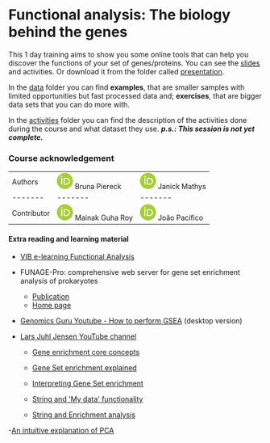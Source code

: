 # Functional analysis: The biology behind the genes

This 1 day training aims to show you some online tools that can help you discover the functions of your set of genes/proteins.
You can see the [slides](https://docs.google.com/presentation/d/1oNKXqt5olJPhFVUUFHvxU1EUmfnFNhZMXreW0Q8ccKs/edit?usp=sharing) and activities. Or download it from the folder called [presentation](https://github.com/vibbits/functional_analysis_training/tree/master/presentation).

In the [data](https://github.com/vibbits/functional_analysis_training/tree/master/data) folder you can find **examples**, that are smaller samples with limited opportunities but fast processed data and; **exercises**, that are bigger data sets that you can do more with.

In the [activities](https://github.com/vibbits/functional_analysis_training/tree/master/activities) folder you can find the description of the activities done during the course and what dataset they use. ***p.s.: This session is not yet complete.***

### Course acknowledgement

|   |   |   |
| ------- | ------- |------- |
Authors | [![ORCID](https://raw.githubusercontent.com/vibbits/rdm-introductory-course/main/images/logos/32px-ORCID_iD.svg.png)](https://orcid.org/0000-0001-5958-0669) Bruna Piereck | [![ORCID](https://raw.githubusercontent.com/vibbits/rdm-introductory-course/main/images/logos/32px-ORCID_iD.svg.png)](https://orcid.org/0009-0007-1722-2370) Janick Mathys 
| ------- | ------- |------- |
Contributor |[![ORCID](https://raw.githubusercontent.com/vibbits/rdm-introductory-course/main/images/logos/32px-ORCID_iD.svg.png)](https://orcid.org/) Mainak Guha Roy | [![ORCID](https://raw.githubusercontent.com/vibbits/rdm-introductory-course/main/images/logos/32px-ORCID_iD.svg.png)](https://orcid.org/0000-0003-3861-4879) João Pacifico


#### Extra reading and learning material
- [VIB e-learning Functional Analysis](https://elearning.vib.be/courses/functional-analysis/)

- FUNAGE-Pro: comprehensive web server for gene set enrichment analysis of prokaryotes
    - [Publication](https://academic.oup.com/nar/article/50/W1/W330/6596090)
    - [Home page](http://gseapro.molgenrug.nl/)

- [Genomics Guru Youtube - How to perform GSEA](https://www.youtube.com/watch?v=KY6SS4vRchY) (desktop version)

- [Lars Juhl Jensen YouTube channel](https://www.youtube.com/@larsjuhljensen)

    - [Gene enrichment core concepts](https://www.youtube.com/watch?v=2NC1QOXmc5o)

    - [Gene Set enrichment explained](https://www.youtube.com/watch?v=egO7Lt92gDY)

    - [Interpreting Gene Set enrichment](https://www.youtube.com/watch?v=Yi4d7JIlAsM)

    - [String and 'My data' functionality](https://www.youtube.com/watch?v=VUwybb4ZLBY)

    - [String and Enrichment analysis](https://www.youtube.com/watch?v=VUwybb4ZLBY)

-[An intuitive explanation of PCA](https://medium.com/swlh/an-intuitive-explanation-of-principal-component-analysis-f0debe035c23)

